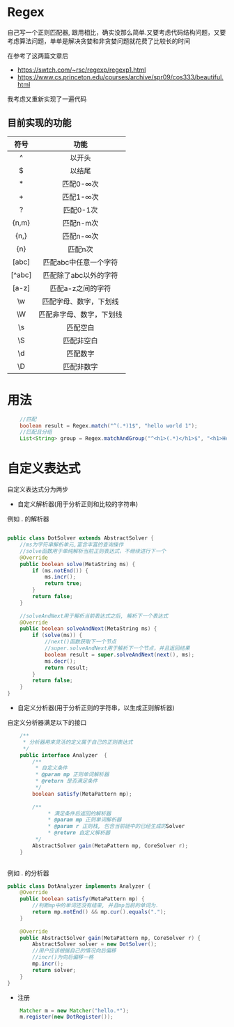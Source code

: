 # Regex
自己写一个正则匹配器, 跟用相比，确实没那么简单.又要考虑代码结构问题，又要考虑算法问题，单单是解决贪婪和非贪婪问题就花费了比较长的时间

在参考了这两篇文章后

* https://swtch.com/~rsc/regexp/regexp1.html
* https://www.cs.princeton.edu/courses/archive/spr09/cos333/beautiful.html

我考虑又重新实现了一遍代码

## 目前实现的功能
|符号|功能|
|:---:|:---:|
|^|以开头|
|$|以结尾|
|*|匹配0-∞次|
|+|匹配1-∞次|
|?|匹配0-1次|
|{n,m}|匹配n-m次|
|{n,}|匹配n-∞次|
|{n}|匹配n次|
|[abc]|匹配abc中任意一个字符|
|[^abc]|匹配除了abc以外的字符|
|[a-z]|匹配a-z之间的字符|
|\w|匹配字母、数字，下划线|
|\W|匹配非字母、数字，下划线|
|\s|匹配空白|
|\S|匹配非空白|
|\d|匹配数字|
|\D|匹配非数字|


# 用法

```java
    //匹配
    boolean result = Regex.match("^(.*)1$", "hello world 1");
    //匹配且分组
    List<String> group = Regex.matchAndGroup("^<h1>(.*)</h1>$", "<h1>Hello Regex-Plus</h1>")
```

# 自定义表达式

自定义表达式分为两步

* 自定义解析器(用于分析正则和比较的字符串)

例如 . 的解析器

```java

public class DotSolver extends AbstractSolver {
    //ms为字符串解析单元,富含丰富的查询操作
    //solve函数用于单纯解析当前正则表达式，不继续进行下一个
    @Override
    public boolean solve(MetaString ms) {
        if (ms.notEnd()) {
            ms.incr();
            return true;
        }
        return false;
    }
    
    //solveAndNext用于解析当前表达式之后, 解析下一个表达式
    @Override
    public boolean solveAndNext(MetaString ms) {
        if (solve(ms)) {
            //next()函数获取下一个节点
            //super.solveAndNext用于解析下一个节点，并且返回结果
            boolean result = super.solveAndNext(next(), ms);
            ms.decr();
            return result;
        }
        return false;
    }
}

```
* 自定义分析器(用于分析正则的字符串，以生成正则解析器)

自定义分析器满足以下的接口

```java
    /**
     * 分析器用来灵活的定义属于自己的正则表达式
     */
    public interface Analyzer  {
        /**
         * 自定义条件
         * @param mp 正则单词解析器
         * @return 是否满足条件
         */
        boolean satisfy(MetaPattern mp);
    
        /**
             * 满足条件后返回的解析器
             * @param mp 正则单词解析器
             * @param r 正则栈, 包含当前链中的已经生成的Solver        
             * @return 自定义解析器
         */
        AbstractSolver gain(MetaPattern mp, CoreSolver r);
    }
    
```

例如 . 的分析器

```java
public class DotAnalyzer implements Analyzer {
    @Override
    public boolean satisfy(MetaPattern mp) {
        //判断mp中的单词还没有结束, 并且mp当前的单词为.
        return mp.notEnd() && mp.cur().equals(".");
    }
    
    @Override
    public AbstractSolver gain(MetaPattern mp, CoreSolver r) {
        AbstractSolver solver = new DotSolver();
        //用户应该根据自己的情况向后偏移
        //incr()为向后偏移一格
        mp.incr();
        return solver;
    }
}
```

* 注册

```java
    Matcher m = new Matcher("hello.*");
    m.register(new DotRegister());
```